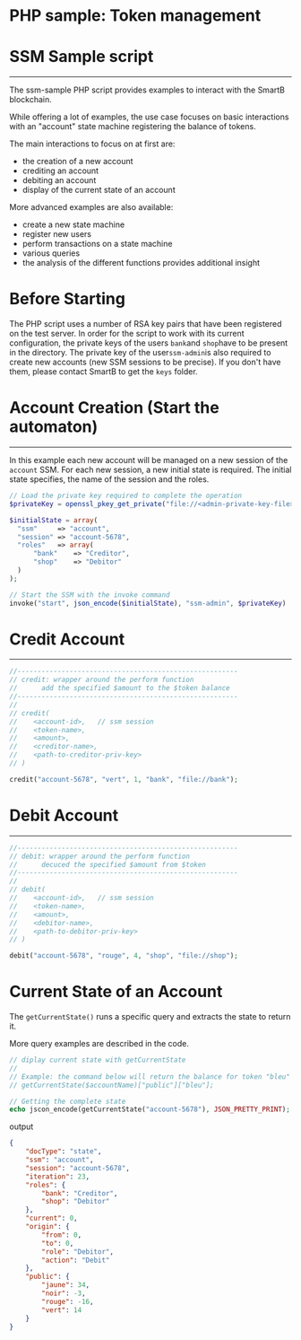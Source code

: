 # PHP sample: Token management



# SSM Sample script

---

The ssm-sample PHP script provides examples to interact with the SmartB blockchain. 

While offering a lot of examples, the use case focuses on basic interactions with an "account" state machine registering the balance of tokens.

The main interactions to focus on at first are: 

- the creation of a new account
- crediting an account
- debiting an account
- display of the current state of an account

More advanced examples are also available:

- create a new state machine
- register new users
- perform transactions on a state machine
- various queries
- the analysis of the different functions provides additional insight





# Before Starting

The PHP script uses a number of RSA key pairs that have been registered on the test server. In order for the script to work with its current configuration, the private keys of the users `bank`and `shop`have to be present in the directory. The private key of the user`ssm-admin`is also required to create new accounts (new SSM sessions to be precise). If you don't have them, please contact SmartB to get the `keys` folder.



# Account Creation (Start the automaton)

---

In this example each new account will be managed on a new session of the `account` SSM. For each new session, a new initial state is required. The initial state specifies, the name of the session and the roles.

```php
// Load the private key required to complete the operation
$privateKey = openssl_pkey_get_private("file://<admin-private-key-file>");

$initialState = array(
  "ssm"     => "account",
  "session" => "account-5678",
  "roles"   => array(
      "bank"    => "Creditor",
      "shop"    => "Debitor"
  )
);

// Start the SSM with the invoke command
invoke("start", json_encode($initialState), "ssm-admin", $privateKey)
```



# Credit Account

---

```php
//-------------------------------------------------------
// credit: wrapper around the perform function
//      add the specified $amount to the $token balance
//-------------------------------------------------------
// 
// credit(
//    <account-id>,   // ssm session 
//    <token-name>,
//    <amount>, 
//    <creditor-name>, 
//    <path-to-creditor-priv-key>
// )

credit("account-5678", "vert", 1, "bank", "file://bank");
```



# Debit Account

---

```php
//-------------------------------------------------------
// debit: wrapper around the perform function
//      decuced the specified $amount from $token 
//-------------------------------------------------------
// 
// debit(
//    <account-id>,   // ssm session 
//    <token-name>, 
//    <amount>, 
//    <debitor-name>, 
//    <path-to-debitor-priv-key>
// )

debit("account-5678", "rouge", 4, "shop", "file://shop");
```



# Current State of an Account

The `getCurrentState()` runs a specific query and extracts the state to return it. 

More query examples are described in the code.

```php
// diplay current state with getCurrentState
//
// Example: the command below will return the balance for token "bleu"
// getCurrentState($accountName)["public"]["bleu"];

// Getting the complete state
echo jscon_encode(getCurrentState("account-5678"), JSON_PRETTY_PRINT);
```

output

```json
{
    "docType": "state",
    "ssm": "account",
    "session": "account-5678",
    "iteration": 23,
    "roles": {
        "bank": "Creditor",
        "shop": "Debitor"
    },
    "current": 0,
    "origin": {
        "from": 0,
        "to": 0,
        "role": "Debitor",
        "action": "Debit"
    },
    "public": {
        "jaune": 34,
        "noir": -3,
        "rouge": -16,
        "vert": 14
    }
}
```

